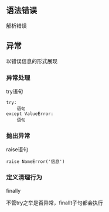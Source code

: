 ## 语法错误 ## 
解析错误

## 异常 ## 
以错误信息的形式展现

### 异常处理 ### 
try语句
```
try:
	语句
except ValueError:
	语句
```

### 抛出异常 ### 
raise语句
```
raise NameError('信息')
```

### 定义清理行为 ### 
finally

不管try之举是否异常，finallt子句都会执行